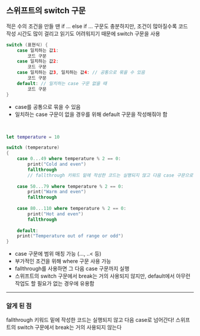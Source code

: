 ## 스위프트의 switch 구문
적은 수의 조건을 만들 땐 if ... else if ... 구문도 충분하지만, 조건이 많아질수록 코드 작성 시간도 많이 걸리고 읽기도 어려워지기 때문에 switch 구문을 사용

```swift
switch (표현식) {
    case 일치하는 값1:
        코드 구문
    case 일치하는 값2:
        코드 구문
    case 일치하는 값3, 일치하는 값4: // 공통으로 묶을 수 있음
        코드 구문
    default: // 일치하는 case 구문 없을 때
        코드 구문
}
```
- case를 공통으로 묶을 수 있음
- 일치하는 case 구문이 없을 경우를 위해 default 구문을 작성해줘야 함
</br>

```swift
let temperature = 10

switch (temperature)
{
    case 0...49 where temperature % 2 == 0:
        print("Cold and even")
        fallthrough
        // fallthrough 키워드 밑에 작성한 코드는 실행되지 않고 다음 case 구문으로 넘어감
    
    case 50...79 where temperature % 2 == 0:
        print("Warm and even")
        fallthrough
    
    case 80...110 where temperature % 2 == 0:
        print("Hot and even")
        fallthrough
    
    default:
    print("Temperature out of range or odd")
}
```
- case 구문에 범위 매칭 가능 (..., ..< 등)
- 부가적인 조건을 위해 where 구문 사용 가능
- fallthrough를 사용하면 그 다음 case 구문까지 실행
- 스위프트의 switch 구문에서 break는 거의 사용되지 않지만, default에서 아무런 작업도 할 필요가 없는 경우에 유용함

---
### 알게 된 점
fallthrough 키워드 밑에 작성한 코드는 실행되지 않고 다음 case로 넘어간다!
스위프트의 switch 구문에서 break는 거의 사용되지 않는다
